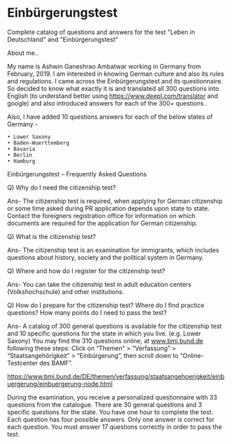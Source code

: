 # Einbürgerungstest
Complete catalog of questions and answers for the test  "Leben in Deutschland" and "Einbürgerungstest"

About me..

My name is Ashwin Ganeshrao Ambatwar working in Germany from February, 2019. I am interested in knowing German culture and also its rules and regulations. I came across the  Einbürgerungstest and its questionnaire. So decided to know what exactly it is and translated all 300 questions into English (to understand better using https://www.deepl.com/translator and google) and also introduced answers for each of the 300+ questions .

Also, I have added 10 questions answers for each of the below states of Germany -

    • Lower Saxony
    • Baden-Wuerttemberg
    • Bavaria
    • Berlin
    • Hamburg

Einbürgerungstest – Frequently Asked Questions

Q) Why do I need the citizenship test?

Ans- The citizenship test is required, when applying for German citizenship or some time asked during PR application depends upon state to state.
Contact the foreigners registration office for information on which documents are required for the
application for German citizenship.

Q) What is the citizenship test?

Ans- The citizenship test is an examination for immigrants, which includes questions about history, society and the political system in Germany.

Q) Where and how do I register for the citizenship test?

Ans- You can take the citizenship test in adult education centers (Volkshochschule) and other institutions.

Q) How do I prepare for the citizenship test? Where do I find practice questions? How many points do I need to pass the test?

Ans- A catalog of 300 general questions is available for the citizenship test and 10 specific questions for the state in which you live. (e.g. Lower Saxony)
You may find the 310 questions online, at www.bmi.bund.de following these steps: Click on
“Themen” > “Verfassung” > “Staatsangehörigkeit” > “Einbürgerung”, then scroll down to “Online-
Testcenter des BAMF”.

https://www.bmi.bund.de/DE/themen/verfassung/staatsangehoerigkeit/einbuergerung/einbuergerung-node.html

During the examination, you receive a personalized questionnaire with 33 questions from the
catalogue. There are 30 general questions and 3 specific questions for the state. You have one hour
to complete the test. Each question has four possible answers. Only one answer is correct for each
question. You must answer 17 questions correctly in order to pass the test.

